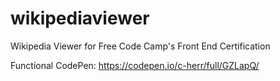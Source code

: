 # wikipediaviewer
Wikipedia Viewer for Free Code Camp's Front End Certification

Functional CodePen: https://codepen.io/c-herr/full/GZLapQ/
